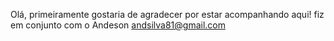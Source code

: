 Olá, primeiramente gostaria de agradecer por estar acompanhando aqui!
fiz em conjunto com o Andeson andsilva81@gmail.com
